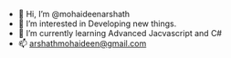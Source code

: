 - 👋 Hi, I’m @mohaideenarshath
- 👀 I’m interested in Developing new things.
- 🌱 I’m currently learning Advanced Jacvascript and C#
- 📫 arshathmohaideen@gmail.com

<!---
mohaideenarshath/mohaideenarshath is a ✨ special ✨ repository because its `README.md` (this file) appears on your GitHub profile.
You can click the Preview link to take a look at your changes.
--->
